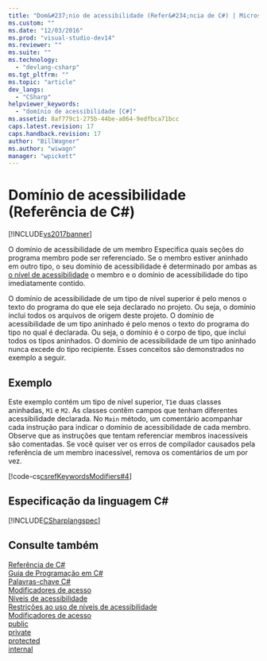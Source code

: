 ```yaml
---
title: "Dom&#237;nio de acessibilidade (Refer&#234;ncia de C#) | Microsoft Docs"
ms.custom: ""
ms.date: "12/03/2016"
ms.prod: "visual-studio-dev14"
ms.reviewer: ""
ms.suite: ""
ms.technology: 
  - "devlang-csharp"
ms.tgt_pltfrm: ""
ms.topic: "article"
dev_langs: 
  - "CSharp"
helpviewer_keywords: 
  - "domínio de acessibilidade [C#]"
ms.assetid: 8af779c1-275b-44be-a864-9edfbca71bcc
caps.latest.revision: 17
caps.handback.revision: 17
author: "BillWagner"
ms.author: "wiwagn"
manager: "wpickett"
---
```

# Dom&#237;nio de acessibilidade (Refer&#234;ncia de C#)
[!INCLUDE[vs2017banner](../../../csharp/includes/vs2017banner.md)]

O domínio de acessibilidade de um membro Especifica quais seções do programa membro pode ser referenciado.  Se o membro estiver aninhado em outro tipo, o seu domínio de acessibilidade é determinado por ambas as  [o nível de acessibilidade](../../../csharp/language-reference/keywords/accessibility-levels.md) o membro e o domínio de acessibilidade do tipo imediatamente contido.  
  
 O domínio de acessibilidade de um tipo de nível superior é pelo menos o texto do programa do que ele seja declarado no projeto.  Ou seja, o domínio inclui todos os arquivos de origem deste projeto.  O domínio de acessibilidade de um tipo aninhado é pelo menos o texto do programa do tipo no qual é declarada.  Ou seja, o domínio é o corpo de tipo, que inclui todos os tipos aninhados.  O domínio de acessibilidade de um tipo aninhado nunca excede do tipo recipiente.  Esses conceitos são demonstrados no exemplo a seguir.  
  
## Exemplo  
 Este exemplo contém um tipo de nível superior, `T1`e duas classes aninhadas, `M1` e `M2`.  As classes contêm campos que tenham diferentes acessibilidade declarada.  No `Main` método, um comentário acompanhar cada instrução para indicar o domínio de acessibilidade de cada membro.  Observe que as instruções que tentam referenciar membros inacessíveis são comentadas.  Se você quiser ver os erros de compilador causados pela referência de um membro inacessível, remova os comentários de um por vez.  
  
 [!code-cs[csrefKeywordsModifiers#4](../../../csharp/language-reference/keywords/codesnippet/CSharp/accessibility-domain_1.cs)]  
  
## Especificação da linguagem C\#  
 [!INCLUDE[CSharplangspec](../../../csharp/language-reference/keywords/includes/csharplangspec_md.md)]  
  
## Consulte também  
 [Referência de C\#](../../../csharp/language-reference/index.md)   
 [Guia de Programação em C\#](../../../csharp/programming-guide/index.md)   
 [Palavras\-chave C\#](../../../csharp/language-reference/keywords/index.md)   
 [Modificadores de acesso](../../../csharp/language-reference/keywords/access-modifiers.md)   
 [Níveis de acessibilidade](../../../csharp/language-reference/keywords/accessibility-levels.md)   
 [Restrições ao uso de níveis de acessibilidade](../../../csharp/language-reference/keywords/restrictions-on-using-accessibility-levels.md)   
 [Modificadores de acesso](../../../csharp/programming-guide/classes-and-structs/access-modifiers.md)   
 [public](../../../csharp/language-reference/keywords/public.md)   
 [private](../../../csharp/language-reference/keywords/private.md)   
 [protected](../../../csharp/language-reference/keywords/protected.md)   
 [internal](../../../csharp/language-reference/keywords/internal.md)